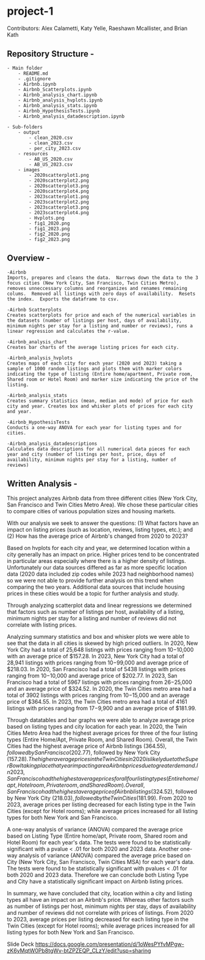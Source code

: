 # project-1

Contributors: Alex Calametti, Katy Yelle, Raeshawn Mcallister, and Brian Kath

## Repository Structure - 

	- Main folder
		- README.md
		- .gitignore
		- Airbnb.ipynb
		- Airbnb_Scatterplots.ipynb
		- Airbnb_analysis_chart.ipynb
		- Airbnb_analysis_hvplots.ipynb
		- Airbnb_analysis_stats.ipynb
		- Airbnb_HypothesisTests.ipynb
		- Airbnb_analysis_datadescription.ipynb

	- Sub-folders
		- output
			- clean_2020.csv
			- clean_2023.csv
			- per_city_2023.csv
		- resources
			- AB_US_2020.csv
			- AB_US_2023.csv
		- images
			- 2020scatterplot1.png
			- 2020scatterplot2.png
			- 2020scatterplot3.png
			- 2020scatterplot4.png
			- 2023scatterplot1.png
			- 2023scatterplot2.png
			- 2023scatterplot3.png
			- 2023scatterplot4.png
			- Hvplots.png
			- fig1_2020.png
			- fig1_2023.png
			- fig2_2020.png
			- fig2_2023.png

## Overview - 
	-Airbnb
	Imports, prepares and cleans the data.  Narrows down the data to the 3 focus cities (New York City, San Francisco, Twin Cities Metro), removes unneccessary columns and reorganizes and renames remaining colums.  Removed all listings with zero days of availability.  Resets the index.  Exports the dataframe to csv. 

	-Airbnb Scatterplots
	Creates scatterplots for price and each of the numerical variables in the datasets (number of listings per host, days of availability, minimum nights per stay for a listing and number or reviews), runs a linear regression and calculates the r-value. 

	-Airbnb_analysis_chart
	Creates bar charts of the average listing prices for each city. 

	-Airbnb_analysis_hvplots
	Creates maps of each city for each year (2020 and 2023) taking a sample of 1000 random listings and plots them with marker colors indicating the type of listing (Entire home/apartment, Private room, Shared room or Hotel Room) and marker size indicating the price of the listing. 

	-Airbnb_analysis_stats
	Creates summary statistics (mean, median and mode) of price for each city and year. Creates box and whisker plots of prices for each city and year. 

	-Airbnb_HypothesisTests
	Conducts a one-way ANOVA for each year for listing types and for cities. 

	-Airbnb_analysis_datadescriptions
	Calculates data descriptions for all numerical data pieces for each year and city (number of listings per host, price, days of availability, minimum nights per stay for a listing, number of reviews)

## Written Analysis -
This project analyzes Airbnb data from three different cities (New York City, San Francisco and Twin Cities Metro Area).  We chose these particular cities to compare cities of various population sizes and housing markets. 

With our analysis we seek to answer the questions: (1) What factors have an impact on listing prices (such as location, reviews, listing types, etc.); and (2) How has the average price of Airbnb's changed from 2020 to 2023?

Based on hvplots for each city and year, we determined location within a city generally has an impact on price.  Higher prices tend to be concentrated in particular areas especially where there is a higher density of listings. Unfortunately our data sources differed as far as more specific location data (2020 data included zip codes while 2023 had neighborhood names) so we were not able to provide further analysis on this trend when comparing the two years. Additional data sources that include housing prices in these cities would be a topic for further analysis and study.

Through analyzing scatterplot data and linear regressions we determined that factors such as number of listings per host, availability of a listing, minimum nights per stay for a listing and number of reviews did not correlate with listing prices. 

Analyzing summary statistics and box and whisker plots we were able to see that the data in all cities is skewed by high priced outliers.  In 2020, New York City had a total of 25,648 listings with prices ranging from $10-$10,000 with an average price of $157.28. In 2023, New York City had a total of 28,941 listings with prices ranging from $10-$99,000 and average price of $218.03. In 2020, San Francisco had a total of 5438 listings with prices ranging from $10-$10,000 and average price of $202.77.  In 2023, San Francisco had a total of 5967 listings with prices ranging from $26-$25,000 and an average price of $324.52.  In 2020, the Twin Cities metro area had a total of 3902 listings with prices ranging from $10-$15,000 and an average price of $364.55.  In 2023, the Twin Cities metro area had a total of 4161 listings with prices ranging from $17-$9,900 and an average price of $181.99. 

Through datatables and bar graphs we were able to analyze average price based on listing types and city location for each year.  In 2020, the Twin Cities Metro Area had the highest average prices for three of the four listing types (Entire Home/Apt, Private Room, and Shared Room). Overall, the Twin Cities had the highest average price of Airbnb listings ($364.55), followed by San Francisco ($202.77), followed by New York City ($157.28). The higher average prices in the Twin Cities in 2020 is likely due to the Super Bowl taking place that year impacting area Airbnb prices due to greater demand.  In 2023, San Francisco had the highest average prices for all four listing types (Entire home/apt, Hotel room, Private room, and Shared Room).  Overall, San Francisco had the highest average price of Airbnb listings ($324.52), followed by New York City ($218.03), followed by the Twin Cities ($181.99). From 2020 to 2023, average prices per listing decreased for each listing type in the Twin Cities (except for Hotel rooms); while average prices increased for all listing types for both New York and San Francisco.

A one-way analysis of variance (ANOVA) compared the average price based on Listing Type (Entire home/apt, Private room, Shared room and Hotel Room) for each year's data.  The tests were found to be statistically significant with a pvalue < .01 for both 2020 and 2023 data. Another one-way analysis of variance (ANOVA) compared the average price based on City (New York City, San Francisco, Twin Cities MSA) for each year's data.  The tests were found to be statistically significant with pvalues < .01 for both 2020 and 2023 data. Therefore we can conclude both Listing Type and City have a statistically significant impact on Airbnb listing prices. 

In summary, we have concluded that city, location within a city and listing types all have an impact on an Airbnb's price.  Whereas other factors such as number of listings per host, minimum nights per stay, days of availability and number of reviews did not correlate with prices of listings.  From 2020 to 2023, average prices per listing decreased for each listing type in the Twin Cities (except for Hotel rooms); while average prices increased for all listing types for both New York and San Francisco.

Slide Deck
https://docs.google.com/presentation/d/1oWesPYfvMPgw-zK6yMqtW0Pb8tgWv-btZPZEQP_CLzY/edit?usp=sharing
